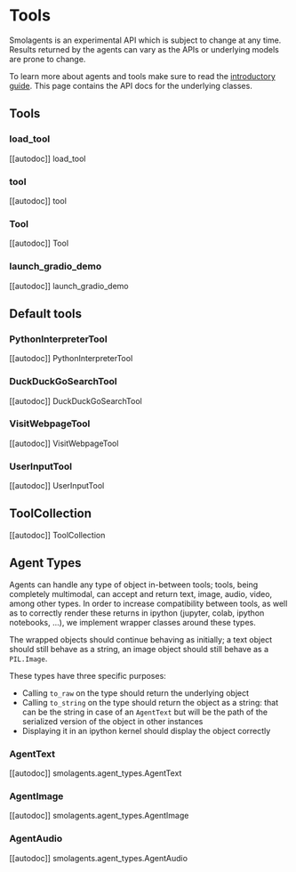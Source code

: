 <!--Copyright 2024 The HuggingFace Team. All rights reserved.

Licensed under the Apache License, Version 2.0 (the "License"); you may not use this file except in compliance with
the License. You may obtain a copy of the License at

http://www.apache.org/licenses/LICENSE-2.0

Unless required by applicable law or agreed to in writing, software distributed under the License is distributed on
an "AS IS" BASIS, WITHOUT WARRANTIES OR CONDITIONS OF ANY KIND, either express or implied. See the License for the
specific language governing permissions and limitations under the License.

⚠️ Note that this file is in Markdown but contain specific syntax for our doc-builder (similar to MDX) that may not be
rendered properly in your Markdown viewer.

-->
# Tools

<Tip warning={true}>

Smolagents is an experimental API which is subject to change at any time. Results returned by the agents
can vary as the APIs or underlying models are prone to change.

</Tip>

To learn more about agents and tools make sure to read the [introductory guide](../index). This page
contains the API docs for the underlying classes.

## Tools

### load_tool

[[autodoc]] load_tool

### tool

[[autodoc]] tool

### Tool

[[autodoc]] Tool

### launch_gradio_demo

[[autodoc]] launch_gradio_demo

## Default tools

### PythonInterpreterTool

[[autodoc]] PythonInterpreterTool

### DuckDuckGoSearchTool

[[autodoc]] DuckDuckGoSearchTool

### VisitWebpageTool

[[autodoc]] VisitWebpageTool

### UserInputTool

[[autodoc]] UserInputTool

## ToolCollection

[[autodoc]] ToolCollection

## Agent Types

Agents can handle any type of object in-between tools; tools, being completely multimodal, can accept and return
text, image, audio, video, among other types. In order to increase compatibility between tools, as well as to 
correctly render these returns in ipython (jupyter, colab, ipython notebooks, ...), we implement wrapper classes
around these types.

The wrapped objects should continue behaving as initially; a text object should still behave as a string, an image
object should still behave as a `PIL.Image`.

These types have three specific purposes:

- Calling `to_raw` on the type should return the underlying object
- Calling `to_string` on the type should return the object as a string: that can be the string in case of an `AgentText`
  but will be the path of the serialized version of the object in other instances
- Displaying it in an ipython kernel should display the object correctly

### AgentText

[[autodoc]] smolagents.agent_types.AgentText

### AgentImage

[[autodoc]] smolagents.agent_types.AgentImage

### AgentAudio

[[autodoc]] smolagents.agent_types.AgentAudio
